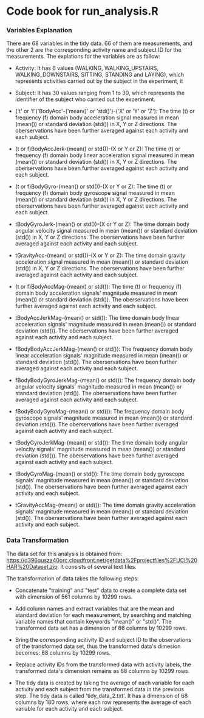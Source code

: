 Code book for run_analysis.R
===========

### Variables Explanation

There are 68 variables in the tidy data. 66 of them are measurements, and the other 2 are the corresponding activity name and subject ID for the measurements. The explations for the variables are as follow:

* Activity: It has 6 values (WALKING, WALKING_UPSTAIRS, WALKING_DOWNSTAIRS, SITTING, STANDING and LAYING), which represents activities carried out by the subject in the experiment, it

* Subject: It has 30 values ranging from 1 to 30, which represents the identifier of the subject who carried out the experiment.

* ('t' or 'f')'BodyAcc'-('mean()' or 'std()')-('X' or 'Y' or 'Z'): The time (t) or frequency (f) domain body acceleration signal measured in mean (mean()) or standard deviation (std()) in X, Y or Z directions. The oberservations have been further averaged against each activity and each subject.

* (t or f)BodyAccJerk-(mean() or std())-(X or Y or Z): The time (t) or frequency (f) domain body linear acceleration signal measured in mean (mean()) or standard deviation (std()) in X, Y or Z directions. The oberservations have been further averaged against each activity and each subject.

* (t or f)BodyGyro-(mean() or std())-(X or Y or Z): The time (t) or frequency (f) domain body gyroscope signal measured in mean (mean()) or standard deviation (std()) in X, Y or Z directions. The oberservations have been further averaged against each activity and each subject.

* tBodyGyroJerk-(mean() or std())-(X or Y or Z): The time domain body angular velocity signal measured in mean (mean()) or standard deviation (std()) in X, Y or Z directions. The oberservations have been further averaged against each activity and each subject.

* tGravityAcc-(mean() or std())-(X or Y or Z): The time domain gravity acceleration signal measured in mean (mean()) or standard deviation (std()) in X, Y or Z directions. The oberservations have been further averaged against each activity and each subject.

* (t or f)BodyAccMag-(mean() or std()): The time (t) or frequency (f) domain body acceleration signals' magnitude measured in mean (mean()) or standard deviation (std()). The oberservations have been further averaged against each activity and each subject.

* tBodyAccJerkMag-(mean() or std()): The time domain body linear acceleration signals' magnitude measured in mean (mean()) or standard deviation (std()). The oberservations have been further averaged against each activity and each subject.

* fBodyBodyAccJerkMag-(mean() or std()): The frequency domain body linear acceleration signals' magnitude measured in mean (mean()) or standard deviation (std()). The oberservations have been further averaged against each activity and each subject.

* fBodyBodyGyroJerkMag-(mean() or std()): The frequency domain body angular velocity signals' magnitude measured in mean (mean()) or standard deviation (std()). The oberservations have been further averaged against each activity and each subject.

* fBodyBodyGyroMag-(mean() or std()): The frequency domain body gyroscope signals' magnitude measured in mean (mean()) or standard deviation (std()). The oberservations have been further averaged against each activity and each subject.

* tBodyGyroJerkMag-(mean() or std()): The time domain body angular velocity signals' magnitude measured in mean (mean()) or standard deviation (std()). The oberservations have been further averaged against each activity and each subject.

* tBodyGyroMag-(mean() or std()): The time domain body gyroscope signals' magnitude measured in mean (mean()) or standard deviation (std()). The oberservations have been further averaged against each activity and each subject.

* tGravityAccMag-(mean() or std()): The time domain gravity acceleration signals' magnitude measured in mean (mean()) or standard deviation (std()). The oberservations have been further averaged against each activity and each subject.

### Data Transformation

The data set for this analysis is obtained from: https://d396qusza40orc.cloudfront.net/getdata%2Fprojectfiles%2FUCI%20HAR%20Dataset.zip. It consists of several text files.

The transformation of data takes the following steps:

* Concatenate "training" and "test" data to create a complete data set with dimension of 561 columns by 10299 rows.

* Add column names and extract variables that are the mean and standard deviation for each measurement, by searching and matching variable names that contain keywords "mean()" or "std()". The transformed data set has a dimension of 66 columns by 10299 rows.

* Bring the corresponding acitivity ID and subject ID to the observations of the transformed data set, thus the transformed data's dimesion becomes: 68 columns by 10299 rows.

* Replace activity IDs from the transformed data with activity labels, the transformed data's dimension remains as 68 columns by 10299 rows.

* The tidy data is created by taking the average of each variable for each activity and each subject from the transformed data in the previous step. The tidy data is called 'tidy_data_2.txt'. It has a dimension of 68 columns by 180 rows, where each row represents the average of each variable for each activity and each subject.
